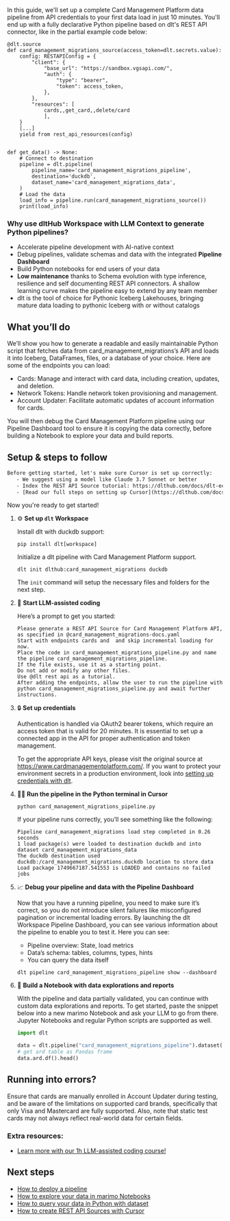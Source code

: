 In this guide, we'll set up a complete Card Management Platform data pipeline from API credentials to your first data load in just 10 minutes. You'll end up with a fully declarative Python pipeline based on dlt's REST API connector, like in the partial example code below:

```python-outcome
@dlt.source
def card_management_migrations_source(access_token=dlt.secrets.value):
    config: RESTAPIConfig = {
        "client": {
            "base_url": "https://sandbox.vgsapi.com/",
            "auth": {
                "type": "bearer",
                "token": access_token,
            },
        },
        "resources": [
            cards,,get_card,,delete/card
            ],
    }
    [...]
    yield from rest_api_resources(config)


def get_data() -> None:
    # Connect to destination
    pipeline = dlt.pipeline(
        pipeline_name='card_management_migrations_pipeline',
        destination='duckdb',
        dataset_name='card_management_migrations_data', 
    )
    # Load the data
    load_info = pipeline.run(card_management_migrations_source())
    print(load_info) 
```

### Why use dltHub Workspace with LLM Context to generate Python pipelines?

- Accelerate pipeline development with AI-native context
- Debug pipelines, validate schemas and data with the integrated **Pipeline Dashboard**
- Build Python notebooks for end users of your data
- **Low maintenance** thanks to Schema evolution with type inference, resilience and self documenting REST API connectors. A shallow learning curve makes the pipeline easy to extend by any team member
- dlt is the tool of choice for Pythonic Iceberg Lakehouses, bringing mature data loading to pythonic Iceberg with or without catalogs

## What you’ll do

We’ll show you how to generate a readable and easily maintainable Python script that fetches data from card_management_migrations’s API and loads it into Iceberg, DataFrames, files, or a database of your choice. Here are some of the endpoints you can load:

- Cards: Manage and interact with card data, including creation, updates, and deletion.
- Network Tokens: Handle network token provisioning and management.
- Account Updater: Facilitate automatic updates of account information for cards.

You will then debug the Card Management Platform pipeline using our Pipeline Dashboard tool to ensure it is copying the data correctly, before building a Notebook to explore your data and build reports.

## Setup & steps to follow

```default
Before getting started, let's make sure Cursor is set up correctly:
   - We suggest using a model like Claude 3.7 Sonnet or better
   - Index the REST API Source tutorial: https://dlthub.com/docs/dlt-ecosystem/verified-sources/rest_api/ and add it to context as **@dlt rest api**
   - [Read our full steps on setting up Cursor](https://dlthub.com/docs/dlt-ecosystem/llm-tooling/cursor-restapi#23-configuring-cursor-with-documentation)
```

Now you're ready to get started!

1. ⚙️ **Set up `dlt` Workspace**
    
    Install dlt with duckdb support:
    ```shell
    pip install dlt[workspace]
    ```

    Initialize a dlt pipeline with Card Management Platform support.
    ```shell
    dlt init dlthub:card_management_migrations duckdb
    ```

    The `init` command will setup the necessary files and folders for the next step.
    
2. 🤠 **Start LLM-assisted coding**
    
    Here’s a prompt to get you started:
    
    ```prompt
    Please generate a REST API Source for Card Management Platform API, as specified in @card_management_migrations-docs.yaml 
    Start with endpoints cards and  and skip incremental loading for now. 
    Place the code in card_management_migrations_pipeline.py and name the pipeline card_management_migrations_pipeline. 
    If the file exists, use it as a starting point. 
    Do not add or modify any other files. 
    Use @dlt rest api as a tutorial. 
    After adding the endpoints, allow the user to run the pipeline with python card_management_migrations_pipeline.py and await further instructions.
    ```

    
3. 🔒 **Set up credentials** 
    
    Authentication is handled via OAuth2 bearer tokens, which require an access token that is valid for 20 minutes. It is essential to set up a connected app in the API for proper authentication and token management.
    
    To get the appropriate API keys, please visit the original source at https://www.cardmanagementplatform.com/.
    If you want to protect your environment secrets in a production environment, look into [setting up credentials with dlt](https://dlthub.com/docs/walkthroughs/add_credentials).
    
4. 🏃‍♀️ **Run the pipeline in the Python terminal in Cursor**
    
    ```shell
    python card_management_migrations_pipeline.py
    ```
    
    If your pipeline runs correctly, you’ll see something like the following:
    
    ```shell
    Pipeline card_management_migrations load step completed in 0.26 seconds
    1 load package(s) were loaded to destination duckdb and into dataset card_management_migrations_data
    The duckdb destination used duckdb:/card_management_migrations.duckdb location to store data
    Load package 1749667187.541553 is LOADED and contains no failed jobs
    ```
    
5. 📈 **Debug your pipeline and data with the Pipeline Dashboard**

    Now that you have a running pipeline, you need to make sure it’s correct, so you do not introduce silent failures like misconfigured pagination or incremental loading errors. By launching the dlt Workspace Pipeline Dashboard, you can see various information about the pipeline to enable you to test it. Here you can see:
    - Pipeline overview: State, load metrics
    - Data’s schema: tables, columns, types, hints
    - You can query the data itself
    
    ```shell
    dlt pipeline card_management_migrations_pipeline show --dashboard
    ```
    
6. 🐍 **Build a Notebook with data explorations and reports**

    With the pipeline and data partially validated, you can continue with custom data explorations and reports. To get started, paste the snippet below into a new marimo Notebook and ask your LLM to go from there. Jupyter Notebooks and regular Python scripts are supported as well.

    
    ```python
    import dlt

   data = dlt.pipeline("card_management_migrations_pipeline").dataset()
   # get ard table as Pandas frame
   data.ard.df().head()
    ```

## Running into errors?

Ensure that cards are manually enrolled in Account Updater during testing, and be aware of the limitations on supported card brands, specifically that only Visa and Mastercard are fully supported. Also, note that static test cards may not always reflect real-world data for certain fields.

### Extra resources:

- [Learn more with our 1h LLM-assisted coding course!](https://www.youtube.com/watch?v=GGid70rnJuM)

## Next steps

- [How to deploy a pipeline](https://dlthub.com/docs/walkthroughs/deploy-a-pipeline)
- [How to explore your data in marimo Notebooks](https://dlthub.com/docs/general-usage/dataset-access/marimo)
- [How to query your data in Python with dataset](https://dlthub.com/docs/general-usage/dataset-access/dataset)
- [How to create REST API Sources with Cursor](https://dlthub.com/docs/dlt-ecosystem/llm-tooling/cursor-restapi)